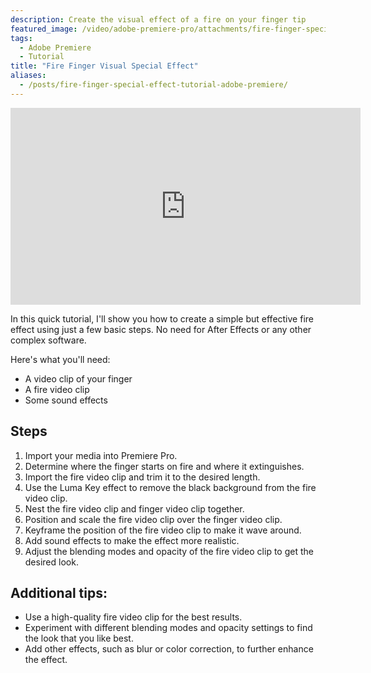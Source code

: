 ```yaml
---
description: Create the visual effect of a fire on your finger tip
featured_image: /video/adobe-premiere-pro/attachments/fire-finger-special-effect-tutorial-adobe-premiere.jpg
tags:
  - Adobe Premiere
  - Tutorial
title: "Fire Finger Visual Special Effect"
aliases:
  - /posts/fire-finger-special-effect-tutorial-adobe-premiere/
---
```


<div class="iframe-16-9-container">
<iframe class="youTubeIframe" width="560" height="315" src="https://www.youtube.com/embed/C8W0OD6X4UM?si=OIKALmszK5jy9vjd" title="YouTube video player" frameborder="0" allow="accelerometer; autoplay; clipboard-write; encrypted-media; gyroscope; picture-in-picture; web-share" allowfullscreen></iframe>
</div>

In this quick tutorial, I'll show you how to create a simple but effective fire effect using just a few basic steps. No need for After Effects or any other complex software.

Here's what you'll need:

- A video clip of your finger
- A fire video clip
- Some sound effects

## Steps

1. Import your media into Premiere Pro.
2. Determine where the finger starts on fire and where it extinguishes.
3. Import the fire video clip and trim it to the desired length.
4. Use the Luma Key effect to remove the black background from the fire video clip.
5. Nest the fire video clip and finger video clip together.
6. Position and scale the fire video clip over the finger video clip.
7. Keyframe the position of the fire video clip to make it wave around.
8. Add sound effects to make the effect more realistic.
9. Adjust the blending modes and opacity of the fire video clip to get the desired look.

## Additional tips:

- Use a high-quality fire video clip for the best results.
- Experiment with different blending modes and opacity settings to find the look that you like best.
- Add other effects, such as blur or color correction, to further enhance the effect.
